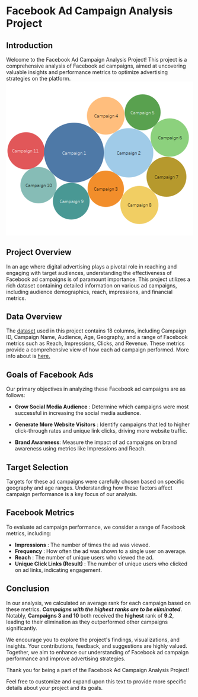 # Facebook Ad Campaign Analysis Project

## Introduction

Welcome to the Facebook Ad Campaign Analysis Project! This project is a comprehensive analysis of Facebook ad campaigns, aimed at uncovering valuable insights and performance metrics to optimize advertising strategies on the platform.
![campaign](reports/figures/rev%20per%20camp.png)

## Project Overview

In an age where digital advertising plays a pivotal role in reaching and engaging with target audiences, understanding the effectiveness of Facebook ad campaigns is of paramount importance. This project utilizes a rich dataset containing detailed information on various ad campaigns, including audience demographics, reach, impressions, and financial metrics.

## Data Overview

The [dataset](data/Data.xlsx) used in this project contains 18 columns, including Campaign ID, Campaign Name, Audience, Age, Geography, and a range of Facebook metrics such as Reach, Impressions, Clicks, and Revenue. These metrics provide a comprehensive view of how each ad campaign performed. More info about is [here.](data/data_info.txt)

## Goals of Facebook Ads

Our primary objectives in analyzing these Facebook ad campaigns are as follows:

- **Grow Social Media Audience** : Determine which campaigns were most successful in increasing the social media audience.

- **Generate More Website Visitors** : Identify campaigns that led to higher click-through rates and unique link clicks, driving more website traffic.

- **Brand Awareness**: Measure the impact of ad campaigns on brand awareness using metrics like Impressions and Reach.

## Target Selection

Targets for these ad campaigns were carefully chosen based on specific geography and age ranges. Understanding how these factors affect campaign performance is a key focus of our analysis.

## Facebook Metrics

To evaluate ad campaign performance, we consider a range of Facebook metrics, including:

- **Impressions** : The number of times the ad was viewed.
- **Frequency** : How often the ad was shown to a single user on average.
- **Reach** : The number of unique users who viewed the ad.
- **Unique Click Links (Result)** : The number of unique users who clicked on ad links, indicating engagement.

## Conclusion

In our analysis, we calculated an average rank for each campaign based on these metrics. ***Campaigns with the highest ranks are to be eliminated***. Notably, **Campaigns 3 and 10** both received the **highest** rank of **9.2**, leading to their elimination as they outperformed other campaigns significantly.

We encourage you to explore the project's findings, visualizations, and insights. Your contributions, feedback, and suggestions are highly valued. Together, we aim to enhance our understanding of Facebook ad campaign performance and improve advertising strategies.

Thank you for being a part of the Facebook Ad Campaign Analysis Project!

Feel free to customize and expand upon this text to provide more specific details about your project and its goals.
